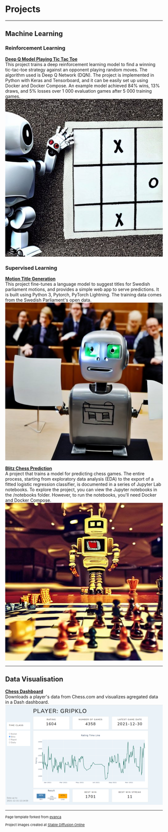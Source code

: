 # Projects

---

## Machine Learning

### Reinforcement Learning

**[Deep Q Model Playing Tic Tac Toe](https://erikgrip.github.io/tictactoe_reinforcement_learning/)**  
This project trains a deep reinforcement learning model to find a winning tic-tac-toe strategy against an opponent playing random moves. The algorithm used is Deep Q Network (DQN). The project is implemented in Python with Keras and Tensorboard, and it can be easily set up using Docker and Docker Compose. An example model achieved 84% wins, 13% draws, and 5% losses over 1 000 evaluation games after 5 000 training games.
<img src="images/tic_tac_toe_robot.jpg?raw=true"/>

### Supervised Learning

**[Motion Title Generation](https://github.com/erikgrip/swedish_parliament_motion_summarization)**  
This project fine-tunes a language model to suggest titles for Swedish parliament motions, and provides a simple web app to serve predictions. It is built using Python 3, Pytorch, PyTorch Lightning. The training data comes from the Swedish Parliament's open data.
<img src="images/motion_title_generator.jpg?raw=true"/>

**[Blitz Chess Prediction](https://erikgrip.github.io/chess_prediction/)**  
A project that trains a model for predicting chess games. The entire process, starting from exploratory data analysis (EDA) to the export of a fitted logistic regression classifier, is documented in a series of Jupyter Lab notebooks. To explore the project, you can view the Jupyter notebooks in the /notebooks folder. However, to run the notebooks, you'll need Docker and Docker Compose.
<img src="images/chess_robot.jpg?raw=true"/>

---

## Data Visualisation

**[Chess Dashboard](https://erikgrip.github.io/chess_dashboard/)**  
Downloads a player's data from Chess.com and visualizes agregated data in a Dash dashboard.
<img src="images/chess_dashboard.png?raw=true" />

---
<p style="font-size:11px">Page template forked from <a href="https://github.com/evanca/quick-portfolio">evanca</a></p>
<p style="font-size:11px">Project images created at <a href="https://stablediffusionweb.com/">Stable Diffusion Online</a></p>
<!-- Remove above line if you don't want to attibute -->

